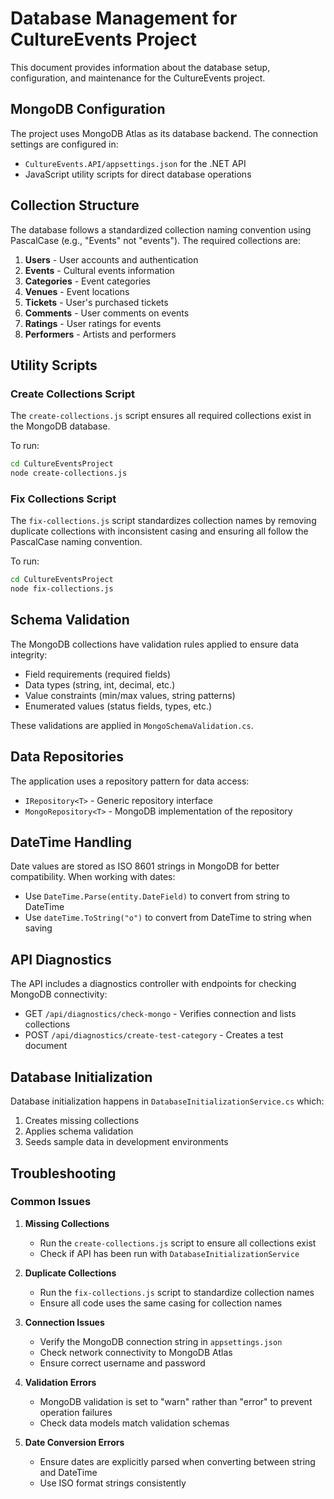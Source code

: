 # Database Management for CultureEvents Project

This document provides information about the database setup, configuration, and maintenance for the CultureEvents project.

## MongoDB Configuration

The project uses MongoDB Atlas as its database backend. The connection settings are configured in:
- `CultureEvents.API/appsettings.json` for the .NET API
- JavaScript utility scripts for direct database operations

## Collection Structure

The database follows a standardized collection naming convention using PascalCase (e.g., "Events" not "events"). 
The required collections are:

1. **Users** - User accounts and authentication
2. **Events** - Cultural events information
3. **Categories** - Event categories
4. **Venues** - Event locations
5. **Tickets** - User's purchased tickets
6. **Comments** - User comments on events
7. **Ratings** - User ratings for events
8. **Performers** - Artists and performers

## Utility Scripts

### Create Collections Script
The `create-collections.js` script ensures all required collections exist in the MongoDB database.

To run:
```bash
cd CultureEventsProject
node create-collections.js
```

### Fix Collections Script
The `fix-collections.js` script standardizes collection names by removing duplicate collections with inconsistent casing and ensuring all follow the PascalCase naming convention.

To run:
```bash
cd CultureEventsProject
node fix-collections.js
```

## Schema Validation

The MongoDB collections have validation rules applied to ensure data integrity:

- Field requirements (required fields)
- Data types (string, int, decimal, etc.)
- Value constraints (min/max values, string patterns)
- Enumerated values (status fields, types, etc.)

These validations are applied in `MongoSchemaValidation.cs`.

## Data Repositories

The application uses a repository pattern for data access:

- `IRepository<T>` - Generic repository interface
- `MongoRepository<T>` - MongoDB implementation of the repository

## DateTime Handling

Date values are stored as ISO 8601 strings in MongoDB for better compatibility. When working with dates:

- Use `DateTime.Parse(entity.DateField)` to convert from string to DateTime
- Use `dateTime.ToString("o")` to convert from DateTime to string when saving

## API Diagnostics

The API includes a diagnostics controller with endpoints for checking MongoDB connectivity:

- GET `/api/diagnostics/check-mongo` - Verifies connection and lists collections
- POST `/api/diagnostics/create-test-category` - Creates a test document

## Database Initialization

Database initialization happens in `DatabaseInitializationService.cs` which:

1. Creates missing collections
2. Applies schema validation
3. Seeds sample data in development environments

## Troubleshooting

### Common Issues

1. **Missing Collections**
   - Run the `create-collections.js` script to ensure all collections exist
   - Check if API has been run with `DatabaseInitializationService`

2. **Duplicate Collections**
   - Run the `fix-collections.js` script to standardize collection names
   - Ensure all code uses the same casing for collection names

3. **Connection Issues**
   - Verify the MongoDB connection string in `appsettings.json`
   - Check network connectivity to MongoDB Atlas
   - Ensure correct username and password

4. **Validation Errors**
   - MongoDB validation is set to "warn" rather than "error" to prevent operation failures
   - Check data models match validation schemas

5. **Date Conversion Errors**
   - Ensure dates are explicitly parsed when converting between string and DateTime
   - Use ISO format strings consistently
